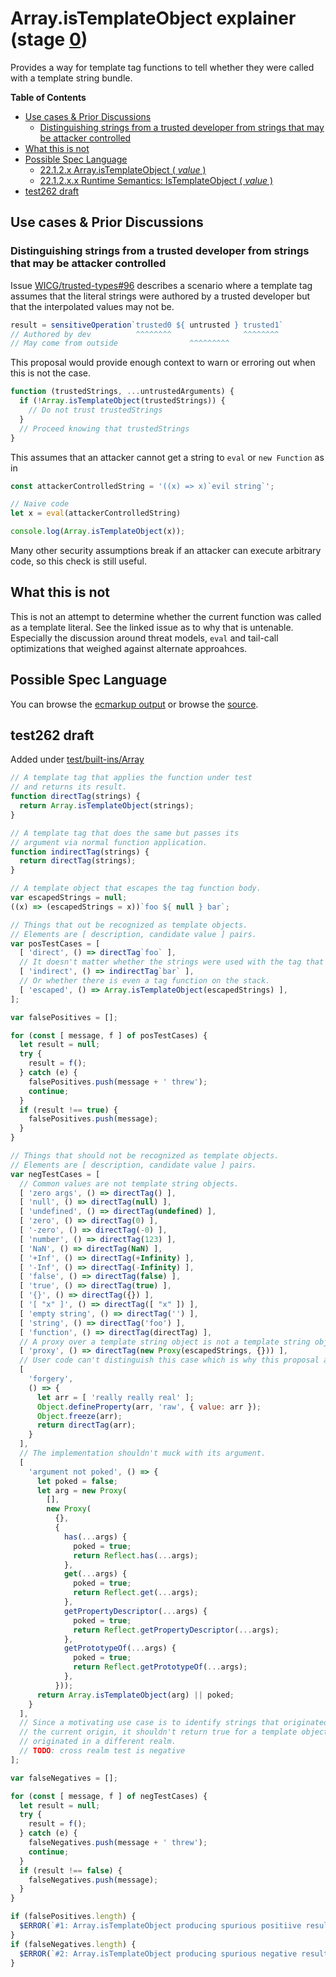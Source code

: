# Array.isTemplateObject explainer (stage [0](https://tc39.github.io/process-document/))

Provides a way for template tag functions to tell whether they were
called with a template string bundle.

**Table of Contents**

* [Use cases & Prior Discussions](#use-cases--prior-discussions)
  + [Distinguishing strings from a trusted developer from strings that may be attacker controlled](#distinguishing-strings-from-a-trusted-developer-from-strings-that-may-be-attacker-controlled)
* [What this is not](#what-this-is-not)
* [Possible Spec Language](#possible-spec-language)
  + [22.1.2.x Array.isTemplateObject ( *value* )](#2212x-arrayistemplateobject--value-)
  + [22.1.2.x.x Runtime Semantics: IsTemplateObject ( *value* )](#2212xx-runtime-semantics-istemplateobject--value-)
* [test262 draft](#test262-draft)


## Use cases & Prior Discussions

### Distinguishing strings from a trusted developer from strings that may be attacker controlled

Issue [WICG/trusted-types#96](https://github.com/WICG/trusted-types/issues/96)
describes a scenario where a template tag assumes that the literal strings were
authored by a trusted developer but that the interpolated values may not be.

```js
result = sensitiveOperation`trusted0 ${ untrusted } trusted1`
// Authored by dev          ^^^^^^^^                ^^^^^^^^
// May come from outside                ^^^^^^^^^
```

This proposal would provide enough context to warn or erroring out when this
is not the case.

```js
function (trustedStrings, ...untrustedArguments) {
  if (!Array.isTemplateObject(trustedStrings)) {
    // Do not trust trustedStrings
  }
  // Proceed knowing that trustedStrings
}
```

This assumes that an attacker cannot get a string to `eval` or `new Function` as in

```js
const attackerControlledString = '((x) => x)`evil string`';

// Naive code
let x = eval(attackerControlledString)

console.log(Array.isTemplateObject(x));
```

Many other security assumptions break if an attacker can execute arbitrary code,
so this check is still useful.

## What this is not

This is not an attempt to determine whether the current function was called as a template literal.
See the linked issue as to why that is untenable.  Especially the discussion around threat models,
`eval` and tail-call optimizations that weighed against alternate approahces.

## Possible Spec Language

You can browse the [ecmarkup output](https://mikesamuel.github.io/proposal-array-is-template-object/)
or browse the [source](https://github.com/mikesamuel/proposal-array-is-template-object/blob/master/spec.emu).

## test262 draft

Added under [test/built-ins/Array](https://github.com/tc39/test262/tree/master/test/built-ins/Array)

```js
// A template tag that applies the function under test
// and returns its result.
function directTag(strings) {
  return Array.isTemplateObject(strings);
}

// A template tag that does the same but passes its
// argument via normal function application.
function indirectTag(strings) {
  return directTag(strings);
}

// A template object that escapes the tag function body.
var escapedStrings = null;
((x) => (escapedStrings = x))`foo ${ null } bar`;

// Things that out be recognized as template objects.
// Elements are [ description, candidate value ] pairs.
var posTestCases = [
  [ 'direct', () => directTag`foo` ],
  // It doesn't matter whether the strings were used with the tag that's running.
  [ 'indirect', () => indirectTag`bar` ],
  // Or whether there is even a tag function on the stack.
  [ 'escaped', () => Array.isTemplateObject(escapedStrings) ],
];

var falsePositives = [];

for (const [ message, f ] of posTestCases) {
  let result = null;
  try {
    result = f();
  } catch (e) {
    falsePositives.push(message + ' threw');
    continue;
  }
  if (result !== true) {
    falsePositives.push(message);
  }
}

// Things that should not be recognized as template objects.
// Elements are [ description, candidate value ] pairs.
var negTestCases = [
  // Common values are not template string objects.
  [ 'zero args', () => directTag() ],
  [ 'null', () => directTag(null) ],
  [ 'undefined', () => directTag(undefined) ],
  [ 'zero', () => directTag(0) ],
  [ '-zero', () => directTag(-0) ],
  [ 'number', () => directTag(123) ],
  [ 'NaN', () => directTag(NaN) ],
  [ '+Inf', () => directTag(+Infinity) ],
  [ '-Inf', () => directTag(-Infinity) ],
  [ 'false', () => directTag(false) ],
  [ 'true', () => directTag(true) ],
  [ '{}', () => directTag({}) ],
  [ '[ "x" ]', () => directTag([ "x" ]) ],
  [ 'empty string', () => directTag('') ],
  [ 'string', () => directTag('foo') ],
  [ 'function', () => directTag(directTag) ],
  // A proxy over a template string object is not a template string object.
  [ 'proxy', () => directTag(new Proxy(escapedStrings, {})) ],
  // User code can't distinguish this case which is why this proposal adds value.
  [
    'forgery',
    () => {
      let arr = [ 'really really real' ];
      Object.defineProperty(arr, 'raw', { value: arr });
      Object.freeze(arr);
      return directTag(arr);
    }
  ],
  // The implementation shouldn't muck with its argument.
  [
    'argument not poked', () => {
      let poked = false;
      let arg = new Proxy(
        [],
        new Proxy(
          {},
          {
            has(...args) {
              poked = true;
              return Reflect.has(...args);
            },
            get(...args) {
              poked = true;
              return Reflect.get(...args);
            },
            getPropertyDescriptor(...args) {
              poked = true;
              return Reflect.getPropertyDescriptor(...args);
            },
            getPrototypeOf(...args) {
              poked = true;
              return Reflect.getPrototypeOf(...args);
            },
          }));
      return Array.isTemplateObject(arg) || poked;
    }
  ],
  // Since a motivating use case is to identify strings that originated within
  // the current origin, it shouldn't return true for a template object that
  // originated in a different realm.
  // TODO: cross realm test is negative
];

var falseNegatives = [];

for (const [ message, f ] of negTestCases) {
  let result = null;
  try {
    result = f();
  } catch (e) {
    falseNegatives.push(message + ' threw');
    continue;
  }
  if (result !== false) {
    falseNegatives.push(message);
  }
}

if (falsePositives.length) {
  $ERROR(`#1: Array.isTemplateObject producing spurious positiive results: ${ falsePositives }`);
}
if (falseNegatives.length) {
  $ERROR(`#2: Array.isTemplateObject producing spurious negative results: ${ falseNegatives }`);
}
```
